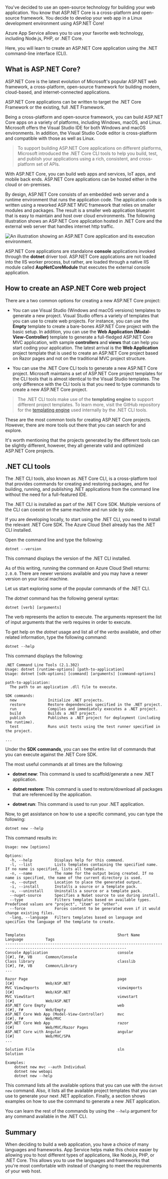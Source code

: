 ﻿You've decided to use an open-source technology for building your web application. You know that ASP.NET Core is a cross-platform and open-source framework. You decide to develop your web app in a Linux development environment using ASP.NET Core!

Azure App Service allows you to use your favorite web technology, including Node.js, PHP, or .NET Core.

Here, you will learn to create an ASP.NET Core application using the .NET command-line interface (CLI).

## What is ASP.NET Core?

ASP.NET Core is the latest evolution of Microsoft's popular ASP.NET web framework, a cross-platform, open-source framework for building modern, cloud-based, and internet-connected applications.

ASP.NET Core applications can be written to target the .NET Core Framework or the existing, full .NET Framework.

Being a cross-platform and open-source framework, you can build ASP.NET Core apps on a variety of platforms, including Windows, macOS, and Linux. Microsoft offers the Visual Studio IDE for both Windows and macOS environments. In addition, the Visual Studio Code editor is cross-platform and compatible with those as well as Linux.

>To support building ASP.NET Core applications on different platforms, Microsoft introduced the .NET Core CLI tools to help you build, test, and publish your applications using a rich, consistent, and cross-platform set of APIs.

With ASP.NET Core, you can build web apps and services, IoT apps, and mobile back ends. ASP.NET Core applications can be hosted either in the cloud or on-premises.

By design, ASP.NET Core consists of an embedded web server and a runtime environment that runs the application code. The application code is written using a reworked ASP.NET MVC framework that relies on smaller modules and packages. The result is a smaller web application blueprint that is easy to maintain and host over cloud environments. The following illustration shows an ASP.NET Core application hosted in .NET Core and the external web server that handles internet http traffic.

![An illustration showing an ASP.NET Core application and its execution environment.](../media/4-asp-net-core-architecture.png)

ASP.NET Core applications are standalone **console** applications invoked through the **dotnet** driver tool. ASP.NET Core applications are not loaded into the IIS worker process, but rather, are loaded through a native IIS module called **AspNetCoreModule** that executes the external console application.

## How to create an ASP.NET Core web project

There are a two common options for creating a new ASP.NET Core project:

- You can use Visual Studio (Windows and macOS versions) templates to generate a new project. Visual Studio offers a variety of templates that you can use to create web projects. For instance, you can use the **Empty** template to create a bare-bones ASP.NET Core project with the basic setup. In addition, you can use the **Web Application (Modal-View-Controller)** template to generate a full-fledged ASP.NET Core MVC application, with sample **controllers** and **views** that can help you start coding your application. The latest arrival is the **Web Application** project template that is used to create an ASP.NET Core project based on Razor pages and not on the traditional MVC project structure.

- You can use the .NET Core CLI tools to generate a new ASP.NET Core project. Microsoft maintains a set of ASP.NET Core project templates for the CLI tools that is almost identical to the Visual Studio templates. The only difference with the CLI tools is that you need to type commands to create a new ASP.NET Core project.
> The .NET CLI tools make use of the **templating engine** to support different project templates.  To learn more, visit the GitHub repository for the [templating engine](https://github.com/dotnet/templating) used internally by the .NET CLI tools.

These are the most common tools for creating ASP.NET Core projects. However, there are more tools out there that you can search for and explore.

It's worth mentioning that the projects generated by the different tools can be slightly different, however, they all generate valid and optimized ASP.NET Core projects.

## .NET CLI tools

The .NET CLI tools, also known as .NET Core CLI, is a cross-platform tool that provides commands for creating and restoring packages, and for building, running, and publishing .NET applications from the command line without the need for a full-featured IDE.

The .NET CLI is installed as part of the .NET Core SDK. Multiple versions of the CLI can coexist on the same machine and run side by side.

If you are developing locally, to start using the .NET CLI, you need to install the relevant .NET Core SDK. The Azure Cloud Shell already has the .NET CLI installed.

Open the command line and type the following:

```console
dotnet --version
```

This command displays the version of the .NET CLI installed.

As of this writing, running the command on Azure Cloud Shell returns: `2.0.0`. There are newer versions available and you may have a newer version on your local machine.

Let us start exploring some of the popular commands of the .NET CLI.

The *dotnet* command has the following general syntax:

```console
dotnet [verb] [arguments]
```

The verb represents the action to execute. The arguments represent the list of input arguments that the verb requires in order to execute.

To get help on the *dotnet* usage and list all of the *verbs* available, and other related information, type the following command:

```console
dotnet --help
```

This command displays the following:

```console
.NET Command Line Tools (2.1.302)
Usage: dotnet [runtime-options] [path-to-application]
Usage: dotnet [sdk-options] [command] [arguments] [command-options]

path-to-application:
  The path to an application .dll file to execute.

SDK commands:
  new              Initialize .NET projects.
  restore          Restore dependencies specified in the .NET project.
  run              Compiles and immediately executes a .NET project.
  build            Builds a .NET project.
  publish          Publishes a .NET project for deployment (including the runtime).
  test             Runs unit tests using the test runner specified in the project.

...
```

Under the **SDK commands**, you can see the entire list of commands that you can execute against the .NET Core SDK.

The most useful commands at all times are the following:

- **dotnet new**: This command is used to scaffold/generate a new .NET application.

- **dotnet restore**: This command is used to restore/download all packages that are referenced by the application.

- **dotnet run**: This command is used to run your .NET application.

Now, to get assistance on how to use a specific command, you can type the following:

```console
dotnet new --help
```

This command results in:

```console
Usage: new [options]

Options:
  -h, --help          Displays help for this command.
  -l, --list          Lists templates containing the specified name. If no name is specified, lists all templates.
  -n, --name          The name for the output being created. If no name is specified, the name of the current directory is used.
  -o, --output        Location to place the generated output.
  -i, --install       Installs a source or a template pack.
  -u, --uninstall     Uninstalls a source or a template pack.
  --nuget-source      Specifies a NuGet source to use during install.
  --type              Filters templates based on available types. Predefined values are "project", "item" or "other".
  --force             Forces content to be generated even if it would change existing files.
  -lang, --language   Filters templates based on language and specifies the language of the template to create.


Templates                                         Short Name         Language          Tags
----------------------------------------------------------------------------------------------------------------------------
Console Application                               console            [C#], F#, VB      Common/Console
Class library                                     classlib           [C#], F#, VB      Common/Library
...

Razor Page                                        page               [C#]              Web/ASP.NET
MVC ViewImports                                   viewimports        [C#]              Web/ASP.NET
MVC ViewStart                                     viewstart          [C#]              Web/ASP.NET
ASP.NET Core Empty                                web                [C#], F#          Web/Empty
ASP.NET Core Web App (Model-View-Controller)      mvc                [C#], F#          Web/MVC
ASP.NET Core Web App                              razor              [C#]              Web/MVC/Razor Pages
ASP.NET Core with Angular                         angular            [C#]              Web/MVC/SPA
...

Solution File                                     sln                                  Solution

Examples:
    dotnet new mvc --auth Individual
    dotnet new webapi
    dotnet new --help
```

This command lists all the available options that you can use with the `dotnet new` command. Also, it lists all the available project templates that you can use to generate your next .NET application. Finally, a section shows examples on how to use the command to generate a new .NET application.

You can learn the rest of the commands by using the `--help` argument for any command available in the .NET CLI.

## Summary

When deciding to build a web application, you have a choice of many languages and frameworks. App Service helps make this choice easier by allowing you to host different types of applications, like Node.js, PHP, or .NET Core. This allows you to use the languages and frameworks that you're most comfortable with instead of changing to meet the requirements of your web host.
